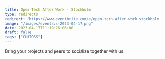 ```yaml
---
title: Open Tech After Work - Stockholm
type: redirects
redirect: "https://www.eventbrite.com/e/open-tech-after-work-stockholm-tickets-591009494307"
image: "/images/events/s-2023-04-17.png"
date: 2023-04-17T11:19:26+06:00
draft: false
tags: ["CURIOSS"]
---
```


Bring your projects and peers to socialize together with us.

